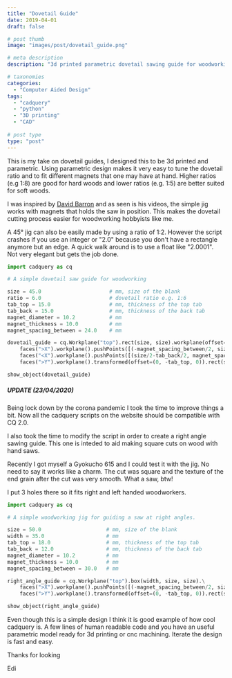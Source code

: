 ```yaml
---
title: "Dovetail Guide"
date: 2019-04-01
draft: false

# post thumb
image: "images/post/dovetail_guide.png"

# meta description
description: "3d printed parametric dovetail sawing guide for woodworking designed in cadquery"

# taxonomies
categories: 
  - "Computer Aided Design"
tags:
  - "cadquery"
  - "python"
  - "3D printing"
  - "CAD"
 
# post type
type: "post" 
---
```


This is my take on dovetail guides, I designed this to be 3d printed and parametric. Using parametric design makes it very easy to tune the dovetail ratio and to fit different magnets that one may have at hand. Higher ratios (e.g 1:8) are good for hard woods and lower ratios (e.g. 1:5) are better suited for soft woods. 

I was inspired by [David Barron][1] and as seen is his videos, the simple jig works with magnets that holds the saw in position. This makes the dovetail cutting process easier for woodworking hobbyists like me.

A 45° jig can also be easily made by using a ratio of 1:2. However the script crashes if you use an integer or "2.0" because you don't have a rectangle anymore but an edge. A quick walk around is to use a float like "2.0001". Not very elegant but gets the job done. 

```python
import cadquery as cq

# A simple dovetail saw guide for woodworking 

size = 45.0                      # mm, size of the blank 
ratio = 6.0                      # dovetail ratio e.g. 1:6
tab_top = 15.0                   # mm, thickness of the top tab
tab_back = 15.0                  # mm, thickness of the back tab
magnet_diameter = 10.2           # mm
magnet_thickness = 10.0          # mm 
magnet_spacing_between = 24.0    # mm

dovetail_guide = cq.Workplane("top").rect(size, size).workplane(offset=size).rect(size-(size/ratio)*2, size).loft(combine=True) .\
    faces(">X").workplane().pushPoints([(-magnet_spacing_between/2, size/2-tab_top/2), (magnet_spacing_between/2, size/2-tab_top/2)]).hole(magnet_diameter, magnet_thickness) .\
    faces("<X").workplane().pushPoints([(size/2-tab_back/2, magnet_spacing_between/2), (size/2-tab_back/2, -magnet_spacing_between/2)]).hole(magnet_diameter, magnet_thickness) .\
    faces(">Y").workplane().transformed(offset=(0, -tab_top, 0)).rect(size, size).cutBlind(-size+tab_back)

show_object(dovetail_guide)

```

##### UPDATE (23/04/2020)

Being lock down by the corona pandemic I took the time to improve things a bit. Now all the cadquery scripts on the website should be compatible with CQ 2.0.

I also took the time to modify the script in order to create a right angle sawing guide. This one is inteded to aid making square cuts on wood with hand saws.

Recently I got myself a Gyokucho 615 and I could test it with the jig. No need to say it works like a charm. The cut was square and the texture of the end grain after the cut was very smooth. What a saw, btw! 

I put 3 holes there so it fits right and left handed woodworkers.

```python
import cadquery as cq

# A simple woodworking jig for guiding a saw at right angles.  

size = 50.0                     # mm, size of the blank
width = 35.0                    # mm
tab_top = 18.0                  # mm, thickness of the top tab
tab_back = 12.0                 # mm, thickness of the back tab
magnet_diameter = 10.2          # mm
magnet_thickness = 10.0         # mm 
magnet_spacing_between = 30.0   # mm

right_angle_guide = cq.Workplane("top").box(width, size, size).\
    faces(">X").workplane().pushPoints([(-magnet_spacing_between/2, size/2-tab_top/2), (magnet_spacing_between/2, size/2-tab_top/2), (-size/2+tab_back/2, -magnet_spacing_between/2)]).hole(magnet_diameter, magnet_thickness) .\
    faces(">Y").workplane().transformed(offset=(0, -tab_top, 0)).rect(size, size).cutBlind(-size+tab_back)

show_object(right_angle_guide)
```

Even though this is a simple design I think it is good example of how cool cadquery is. A few lines of human readable code and you have an useful parametric model ready for 3d printing or cnc machining. Iterate the design is fast and easy. 

Thanks for looking

Edi

[1]: http://www.davidbarronfurniture.co.uk/ "David Barron website"
